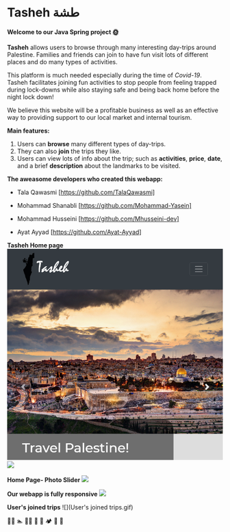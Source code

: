 # Tasheh طشة
#### Welcome to our Java Spring project 🌞 


**Tasheh** allows users to browse through many interesting day-trips around Palestine. Families and friends can join to have fun visit lots of different places and do many types of activities.

This platform is much needed especially during the time of *Covid-19*. Tasheh facilitates joining fun activities to stop people from feeling trapped during lock-downs while also staying safe and being back home before the night lock down!

We believe this website will be a profitable business as well as an effective way to providing support to our local market and internal tourism.



**Main features:**

1. Users can **browse** many different types of day-trips.
2. They can also **join** the trips they like.
3. Users can view lots of info about the trip; such as **activities**, **price**, **date**, and a brief **description** about the landmarks to be visited. 




**The aweasome developers who created this webapp:**
- Tala Qawasmi [https://github.com/TalaQawasmi]

- Mohammad Shanabli [https://github.com/Mohammad-Yasein]

- Mohammad Husseini [https://github.com/Mhusseini-dev]

- Ayat Ayyad [https://github.com/Ayat-Ayyad]



**Tasheh Home page**
 ![](home.png)
 ![](homepage.gif)


**Home Page- Photo Slider**
 ![](slider.gif)
 
 
 **Our webapp is fully responsive**
 ![](responsive.gif)


**User's joined trips**
![](User's joined trips.gif)


:biking_man: :swimmer: 	:biking_woman: 	:horse_racing: :climbing: :camping: :herb: :sunrise_over_mountains:
